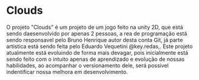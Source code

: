 # Clouds
O projeto "Clouds" é um projeto de um jogo feito na unity 2D, que está sendo daesenvolvido por apenas 2 pessoas, a rea de programação está sendo responsavel pelo Bruno Henrique autor desta conta Git, já parte artistica está sendo feita pelo Eduardo Vequetini @key.redas,.
Este projeto atualmente está evoluindo de forma mais devagar, pois inicialmente está sendo feito com o intuito apenas de aprendizado e evolução de nossas habilidades, ao acompanhar o versionamento dele, será possivel indentificar nossa melhora em desenvolvimento.
